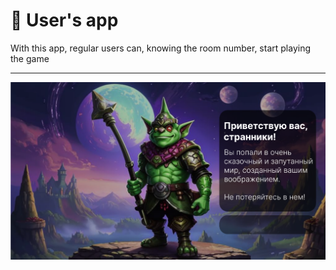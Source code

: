 # 🤵‍ User's app

With this app, regular users can, knowing the room number, start playing the game

---

![Main page](https://github.com/funmagster/Ai_Arrow24/blob/main/user_app/img/pages/Main_page_img.png)
